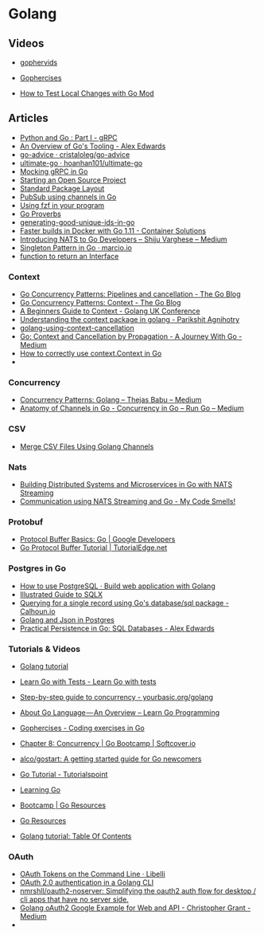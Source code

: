 # Golang

## Videos
* [gophervids](http://gophervids.appspot.com/)
* [Gophercises](https://gophercises.com/)  


* [How to Test Local Changes with Go Mod](https://medium.com/@teivah/how-to-test-a-local-branch-with-go-mod-54df087fc9cc)


## Articles

* [Python and Go : Part I - gRPC](https://www.ardanlabs.com/blog/2020/06/python-go-grpc.html)
* [An Overview of Go's Tooling - Alex Edwards](https://www.alexedwards.net/blog/an-overview-of-go-tooling)
* [go-advice · cristaloleg/go-advice](https://github.com/cristaloleg/go-advice)  
* [ultimate-go · hoanhan101/ultimate-go](https://github.com/hoanhan101/ultimate-go)  
* [Mocking gRPC in Go](https://rogchap.com/2019/06/25/mocking-grpc-in-go/)  
* [Starting an Open Source Project](https://opensource.guide/starting-a-project/)  
* [Standard Package Layout](https://medium.com/@benbjohnson/standard-package-layout-7cdbc8391fc1)  
* [PubSub using channels in Go](https://eli.thegreenplace.net/2020/pubsub-using-channels-in-go/)  
* [Using fzf in your program](https://junegunn.kr/2016/02/using-fzf-in-your-program)  
* [Go Proverbs](http://go-proverbs.github.io/)
* [generating-good-unique-ids-in-go](https://blog.kowalczyk.info/article/JyRZ/generating-good-unique-ids-in-go.html)
* [Faster builds in Docker with Go 1.11 - Container Solutions](https://container-solutions.com/faster-builds-in-docker-with-go-1-11/)
* [Introducing NATS to Go Developers – Shiju Varghese – Medium](https://medium.com/@shijuvar/introducing-nats-to-go-developers-3cfcb98c21d0)
* [Singleton Pattern in Go · marcio.io](http://marcio.io/2015/07/singleton-pattern-in-go/)
* [function to return an Interface](https://stackoverflow.com/questions/35006640/golang-function-to-return-an-interface)


### Context 
* [Go Concurrency Patterns: Pipelines and cancellation - The Go Blog](https://blog.golang.org/pipelines)
* [Go Concurrency Patterns: Context - The Go Blog](https://blog.golang.org/context)
* [A Beginners Guide to Context - Golang UK Conference](https://www.gophercon.co.uk/archive/2017/videos/2016/a-beginners-guide-to-context/)
* [Understanding the context package in golang - Parikshit Agnihotry](http://p.agnihotry.com/post/understanding_the_context_package_in_golang/)
* [golang-using-context-cancellation](https://www.sohamkamani.com/blog/golang/2018-06-17-golang-using-context-cancellation/)
* [Go: Context and Cancellation by Propagation - A Journey With Go - Medium](https://medium.com/a-journey-with-go/go-context-and-cancellation-by-propagation-7a808bbc889c)
* [How to correctly use context.Context in Go](https://medium.com/@cep21/how-to-correctly-use-context-context-in-go-1-7-8f2c0fafdf39)
* 

### Concurrency

* [Concurrency Patterns: Golang – Thejas Babu – Medium](https://medium.com/@thejasbabu/concurrency-patterns-golang-5c5e1bcd0833)
* [Anatomy of Channels in Go - Concurrency in Go – Run Go – Medium](https://medium.com/rungo/anatomy-of-channels-in-go-concurrency-in-go-1ec336086adb)


### CSV

* [Merge CSV Files Using Golang Channels](https://danrl.com/blog/2018/merging-huuuge-csv-files-using-golang-channels/)

### Nats

* [Building Distributed Systems and Microservices in Go with NATS Streaming](https://medium.com/@shijuvar/building-distributed-systems-and-microservices-in-go-with-nats-streaming-d8b4baa633a2)
* [Communication using NATS Streaming and Go - My Code Smells!](https://mycodesmells.com/post/communication-using-nats-streaming-and-go)


### Protobuf

* [Protocol Buffer Basics: Go |  Google Developers](https://developers.google.com/protocol-buffers/docs/gotutorial)
* [Go Protocol Buffer Tutorial | TutorialEdge.net](https://tutorialedge.net/golang/go-protocol-buffer-tutorial/)


### Postgres in Go

* [How to use PostgreSQL · Build web application with Golang](https://astaxie.gitbooks.io/build-web-application-with-golang/en/05.4.html)
* [Illustrated Guide to SQLX](http://jmoiron.github.io/sqlx/)
* [Querying for a single record using Go's database/sql package - Calhoun.io](https://www.calhoun.io/querying-for-a-single-record-using-gos-database-sql-package/)
* [Golang and Json in Postgres](https://sitaramshelke.me/golang-postgres-json.html)
* [Practical Persistence in Go: SQL Databases - Alex Edwards](https://www.alexedwards.net/blog/practical-persistence-sql)


### Tutorials & Videos

* [Golang tutorial](https://golangbot.com/learn-golang-series/)
* [Learn Go with Tests - Learn Go with tests](https://quii.gitbook.io/learn-go-with-tests/)
* [Step-by-step guide to concurrency - yourbasic.org/golang](https://yourbasic.org/golang/concurrent-programming/)
* [About Go Language — An Overview – Learn Go Programming](https://blog.learngoprogramming.com/about-go-language-an-overview-f0bee143597c)
* [Gophercises - Coding exercises in Go](https://gophercises.com/)
* [Chapter 8: Concurrency | Go Bootcamp | Softcover.io](http://www.golangbootcamp.com/book/concurrency)
* [alco/gostart: A getting started guide for Go newcomers](https://github.com/alco/gostart)

* [Go Tutorial - Tutorialspoint](https://www.tutorialspoint.com/go/)
* [Learning Go](https://miek.nl/go/)
* [Bootcamp | Go Resources](https://www.golang-book.com/guides/bootcamp)
* [Go Resources](http://www.golang-book.com/)
* [Golang tutorial: Table Of Contents](https://golangbot.com/learn-golang-series/)

### OAuth

* [OAuth Tokens on the Command Line · Libelli](https://bbengfort.github.io/snippets/2017/04/20/oauth-token-command-line.html)
* [OAuth 2.0 authentication in a Golang CLI](https://gist.github.com/marians/3b55318106df0e4e648158f1ffb43d38)
* [nmrshll/oauth2-noserver: Simplifying the oauth2 auth flow for desktop / cli apps that have no server side.](https://github.com/nmrshll/oauth2-noserver)
* [Golang oAuth2 Google Example for Web and API - Christopher Grant - Medium](https://medium.com/@cgrant/golang-oauth2-google-example-for-web-and-api-59187ce8b119)
* 
<!--stackedit_data:
eyJoaXN0b3J5IjpbMjA1OTY3NjU3MiwzODM2MTI3NjksLTE5Mj
I1MDA5MzksMTgxMjYxMTUzMCwzMTQzMjU2MCw3Mzc5MzM2LC0x
MjI3MzMwNzYyLC0xNDgxODQ1MzExXX0=
-->